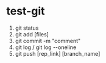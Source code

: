 # test-git
1. git status
2. git add [files]
3. git commit -m "comment"
4. git log / git log --oneline
5. git push [rep_link] [branch_name]